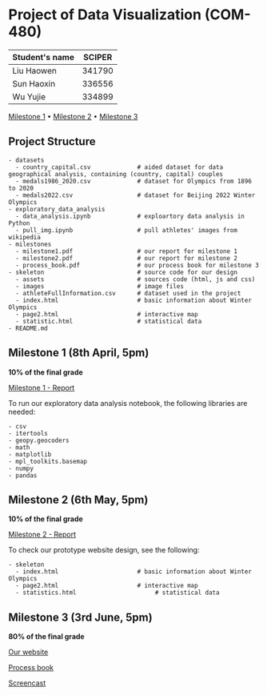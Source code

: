 # Project of Data Visualization (COM-480)

| Student's name | SCIPER |
| -------------- | ------ |
| Liu Haowen | 341790 |
| Sun Haoxin | 336556 |
| Wu Yujie | 334899 |

[Milestone 1](milestones/milestone1.pdf) • [Milestone 2](milestones/milestone2.pdf) • [Milestone 3](milestones/process_book.pdf)

## Project Structure

```
- datasets
  - country_capital.csv             # aided dataset for data geographical analysis, containing (country, capital) couples
  - medals1986_2020.csv             # dataset for Olympics from 1896 to 2020
  - medals2022.csv                  # dataset for Beijing 2022 Winter Olympics
- exploratory_data_analysis
  - data_analysis.ipynb             # exploartory data analysis in Python
  - pull_img.ipynb                  # pull athletes' images from wikipedia
- milestones
  - milestone1.pdf                  # our report for milestone 1
  - milestone2.pdf                  # our report for milestone 2
  - process_book.pdf                # our process book for milestone 3
- skeleton                          # source code for our design
  - assets                          # sources code (html, js and css)
  - images                          # image files
  - athleteFullInformation.csv      # dataset used in the project
  - index.html                      # basic information about Winter Olympics
  - page2.html                      # interactive map
  - statistic.html                  # statistical data
- README.md
```


## Milestone 1 (8th April, 5pm)

**10% of the final grade**

[Milestone 1 - Report](milestones/milestone1.pdf)

To run our exploratory data analysis notebook, the following libraries are needed:
```
- csv
- itertools
- geopy.geocoders
- math
- matplotlib
- mpl_toolkits.basemap
- numpy
- pandas
```

## Milestone 2 (6th May, 5pm)

**10% of the final grade**

[Milestone 2 - Report](milestones/milestone2.pdf)

To check our prototype website design, see the following:
```
- skeleton                         
  - index.html                      # basic information about Winter Olympics
  - page2.html                      # interactive map
  - statistics.html                      # statistical data
```


## Milestone 3 (3rd June, 5pm)

**80% of the final grade**

[Our website](https://haoxinseu.github.io/winterolympic.github.io/)

[Process book](milestones/process_book.pdf)

[Screencast](#)
